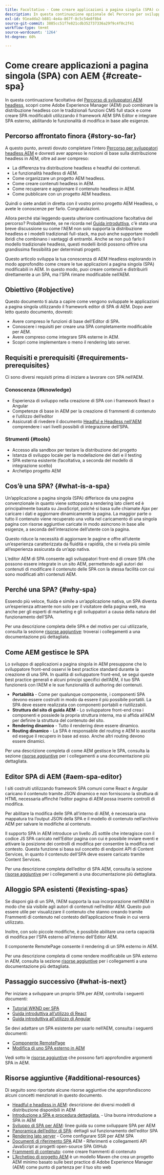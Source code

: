 ```yaml
---
title: Facoltativo - Come creare applicazioni a pagina singola (SPA) con Adobe Experience Manager
description: In questa continuazione opzionale del Percorso per sviluppatori headless Adobe Experience Manager (AEM), scopri come l’AEM può combinare la distribuzione headless con le funzioni tradizionali del CMS full stack e come creare un SPA modificabile utilizzando il framework dell’SPA Editor dell’AEM.
exl-id: 91eadda2-b881-4e4a-867f-8c5c54e8f8b4
source-git-commit: 3885cc51f7e821cdb352737336a29f9c4f0c2f41
workflow-type: tm+mt
source-wordcount: '1264'
ht-degree: 60%

---
```


# Come creare applicazioni a pagina singola (SPA) con AEM {#create-spa}

In questa continuazione facoltativa del [Percorso di sviluppatori AEM headless,](overview.md) scopri come Adobe Experience Manager (AEM) può combinare la distribuzione headless con le tradizionali funzioni CMS full stack e come creare SPA modificabili utilizzando il framework AEM SPA Editor e integrare SPA esterno, abilitando le funzionalità di modifica in base alle esigenze.

## Percorso affrontato finora {#story-so-far}

A questo punto, avresti dovuto completare l’intero [Percorso per sviluppatori headless AEM](overview.md) e dovresti aver appreso le nozioni di base sulla distribuzione headless in AEM, oltre ad aver compreso:

* La differenza tra distribuzione headless e headful dei contenuti.
* Le funzionalità headless di AEM.
* Come organizzare un progetto AEM headless.
* Come creare contenuti headless in AEM.
* Come recuperare e aggiornare il contenuto headless in AEM.
* Come pubblicare con un progetto AEM headless.

Quindi o siete andati in diretta con il vostro primo progetto AEM Headless, o avete le conoscenze per farlo. Congratulazioni. 

Allora perché stai leggendo questa ulteriore continuazione facoltativa del percorso? Probabilmente, se ne ricorda nel [Guida introduttiva](getting-started.md#integration-levels), c&#39;è stata una breve discussione su come l&#39;AEM non solo supporta la distribuzione headless e i modelli tradizionali full-stack, ma può anche supportare modelli ibridi che combinano i vantaggi di entrambi. Anche se non può farlo il modello tradizionale headless, questi modelli ibridi possono offrire una grandissima flessibilità per determinati progetti.

Questo articolo sviluppa la tua conoscenza di AEM Headless esplorando in modo approfondito come creare le tue applicazioni a pagina singola (SPA) modificabili in AEM. In questo modo, puoi creare contenuti e distribuirli direttamente a un SPA, ma l’SPA rimane modificabile nell’AEM.

## Obiettivo {#objective}

Questo documento ti aiuta a capire come vengono sviluppate le applicazioni a pagina singola utilizzando il framework editor di SPA di AEM. Dopo aver letto questo documento, dovresti:

* Avere compreso le funzioni di base dell’Editor di SPA.
* Conoscere i requisiti per creare una SPA completamente modificabile per AEM.
* Avere compreso come integrare SPA esterne in AEM.
* Scopri come implementare o meno il rendering lato server.

## Requisiti e prerequisiti {#requirements-prerequisites}

Ci sono diversi requisiti prima di iniziare a lavorare con SPA nell’AEM.

### Conoscenza {#knowledge}

* Esperienza di sviluppo nella creazione di SPA con i framework React o Angular
* Competenze di base in AEM per la creazione di frammenti di contenuto e l’utilizzo dell’editor
* Assicurati di rivedere il documento [Headful e Headless nell&#39;AEM](/help/sites-developing/headful-headless.md) comprendere i vari livelli possibili di integrazione dell’SPA.

### Strumenti {#tools}

* Accesso alla sandbox per testare la distribuzione del progetto
* Istanza di sviluppo locale per la modellazione dei dati e il testing
* SPA esterna esistente (facoltativa, a seconda del modello di integrazione scelto)
* Archetipo progetto AEM

## Cos’è una SPA? {#what-is-a-spa}

Un’applicazione a pagina singola (SPA) differisce da una pagina convenzionale in quanto viene sottoposta a rendering lato client ed è principalmente basata su JavaScript, poiché si basa sulle chiamate Ajax per caricare i dati e aggiornare dinamicamente la pagina. La maggior parte o tutto il contenuto viene recuperato una volta nel caricamento di una singola pagina con risorse aggiuntive caricate in modo asincrono in base alle esigenze, a seconda dell’interazione dell’utente con la pagina.

Questo riduce la necessità di aggiornare le pagine e offre all’utente un’esperienza caratterizzata da fluidità e rapidità, che si rivela più simile all’esperienza assicurata da un’app nativa.

L’editor AEM di SPA consente agli sviluppatori front-end di creare SPA che possono essere integrate in un sito AEM, permettendo agli autori dei contenuti di modificare il contenuto delle SPA con la stessa facilità con cui sono modificati altri contenuti AEM.

## Perché una SPA? {#why-spa}

Essendo più veloce, fluida e simile a un’applicazione nativa, un SPA diventa un’esperienza attraente non solo per il visitatore della pagina web, ma anche per gli esperti di marketing e gli sviluppatori a causa della natura del funzionamento dell’SPA.

Per una descrizione completa delle SPA e del motivo per cui utilizzarle, consulta la sezione [risorse aggiuntive](#additional-resources): troverai i collegamenti a una documentazione più dettagliata.

## Come AEM gestisce le SPA

Lo sviluppo di applicazioni a pagina singola in AEM presuppone che lo sviluppatore front-end osservi le best practice standard durante la creazione di una SPA. In qualità di sviluppatore front-end, se segui queste best practice generali e alcuni principi specifici dell’AEM, il tuo SPA funzionerà con l’AEM e le sue funzionalità di authoring dei contenuti.

* **Portabilità** - Come per qualunque componente, i componenti SPA devono essere costruiti in modo da essere il più possibile portatili. La SPA deve essere realizzata con componenti portabili e riutilizzabili.
* **Struttura del sito di guida AEM** - Lo sviluppatore front-end crea i componenti e possiede la propria struttura interna, ma si affida all’AEM per definire la struttura del contenuto del sito.
* **Rendering dinamico** - Tutto il rendering deve essere dinamico.
* **Routing dinamico** - La SPA è responsabile del routing e AEM lo ascolta ed esegue il recupero in base ad esso. Anche altri routing devono essere dinamici.

Per una descrizione completa di come AEM gestisce le SPA, consulta la sezione [risorse aggiuntive](#additional-resources) per i collegamenti a una documentazione più dettagliata.

## Editor SPA di AEM  {#aem-spa-editor}

I siti costruiti utilizzando framework SPA comuni come React e Angular caricano il contenuto tramite JSON dinamico e non forniscono la struttura di HTML necessaria affinché l’editor pagina di AEM possa inserire controlli di modifica.

Per abilitare la modifica delle SPA all’interno di AEM, è necessaria una mappatura tra l’output JSON della SPA e il modello di contenuto nell’archivio AEM per salvare le modifiche al contenuto.

Il supporto SPA in AEM introduce un livello JS sottile che interagisce con il codice JS SPA caricato nell’Editor pagina con cui è possibile inviare eventi e attivare la posizione dei controlli di modifica per consentire la modifica nel contesto. Questa funzione si basa sul concetto di endpoint API di Content Services, in quanto il contenuto dell’SPA deve essere caricato tramite Content Services.

Per una descrizione completa dell’editor di SPA AEM, consulta la sezione [risorse aggiuntive](#additional-resources) per i collegamenti a una documentazione più dettagliata.

## Alloggio SPA esistenti {#existing-spas}

Se disponi già di un SPA, l’AEM supporta la sua incorporazione nell’AEM in modo che sia visibile agli autori di contenuti nell’editor AEM. Questo può essere utile per visualizzare il contenuto che stanno creando tramite Frammenti di contenuto nel contesto dell’applicazione finale in cui verrà utilizzato.

Inoltre, con solo piccole modifiche, è possibile abilitare una certa capacità di modifica per l&#39;SPA esterno all&#39;interno dell&#39;Editor AEM.

Il componente RemotePage consente il rendering di un SPA esterno in AEM.

Per una descrizione completa di come rendere modificabile un SPA esterno in AEM, consulta la sezione [risorse aggiuntive](#additional-resources) per i collegamenti a una documentazione più dettagliata.

## Passaggio successivo {#what-is-next}

Per iniziare a sviluppare un proprio SPA per AEM, controlla i seguenti documenti:

* [Tutorial WKND per SPA](/help/sites-developing/spa-wknd.md)
* [Guida introduttiva all’utilizzo di React](/help/sites-developing/spa-getting-started-react.md)
* [Guida introduttiva all’utilizzo di Angular](/help/sites-developing/spa-getting-started-angular.md)

Se devi adattare un SPA esistente per usarlo nell’AEM, consulta i seguenti documenti:

* [Componente RemotePage](/help/sites-developing/spa-remote-page.md)
* [Modifica di uno SPA esterno in AEM](/help/sites-developing/spa-edit-external.md)

Vedi sotto le [risorse aggiuntive](#additional-resources) che possono farti approfondire argomenti SPA in AEM.

## Risorse aggiuntive {#additional-resources}

Di seguito sono riportate alcune risorse aggiuntive che approfondiscono alcuni concetti menzionati in questo documento.

* [Headful e headless in AEM](/help/sites-developing/headful-headless.md): descrizione dei diversi modelli di distribuzione disponibili in AEM
* [Introduzione a SPA e procedura dettagliata.](/help/sites-developing/spa-walkthrough.md) - Una buona introduzione a SPA in AEM
* [Sviluppo di SPA per AEM](/help/sites-developing/spa-architecture.md): linee guida su come sviluppare SPA per AEM
* [Panoramica dell’editor di SPA](/help/sites-developing/spa-overview.md): dettagli sul funzionamento dell&#39;editor SPA
* [Rendering lato server](/help/sites-developing/spa-ssr.md) - Come configurare SSR per AEM SPA
* [Documenti di riferimento SPA](/help/sites-developing/spa-reference-materials.md) AEM - Riferimenti e collegamenti API JavaScript ai progetti open-source SPA GitHub
* [Frammenti di contenuto](/help/assets/content-fragments/content-fragments.md): come creare frammenti di contenuto
* [L’Archetipo di progetto AEM](https://experienceleague.adobe.com/docs/experience-manager-core-components/using/developing/archetype/overview.html?lang=it) è un modello Maven che crea un progetto AEM minimo basato sulle best practice di Adobe Experience Manager (AEM) come punto di partenza per il tuo sito web
